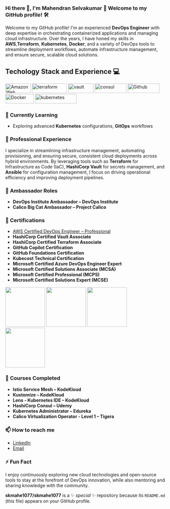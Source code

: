
### Hi there 👋, I'm Mahendran Selvakumar 🚀 Welcome to my GitHub profile! 🛠

Welcome to my GitHub profile! I'm an experienced **DevOps Engineer** with deep expertise in orchestrating containerized applications and managing cloud infrastructure. Over the years, I have honed my skills in **AWS**,**Terraform**, **Kubernetes**, **Docker**, and a variety of DevOps tools to streamline deployment workflows, automate infrastructure management, and ensure secure, scalable cloud solutions.

<h2>Techology Stack and Experience 💻</h2>

<p>
  
  <img alt="Amazon Web Services" src="https://img.shields.io/badge/AWS-%23FF9900.svg?style=flat-square&logo=amazon-aws&logoColor=white" width="80" height="30"/>
  <img alt="terraform" src="https://img.shields.io/badge/Terraform-7B42BC?style=for-the-badge&logo=Terraform&logoColor=white" width="110" height="30" />
  <img alt="vault" src="https://img.shields.io/badge/Vault-FFD814?style=for-the-badge&logo=Vault&logoColor=black" width="80" height="30" />
  <img alt="consul" src="https://img.shields.io/badge/Consul-E03875?style=for-the-badge&logo=Consul&logoColor=white" width="100" height="30" />
  <img alt="Github" src="https://img.shields.io/badge/GitHub-%23121011.svg?style=flat-square&logo=Github&logoColor=white" width="100" height="30"/>
  <img alt="Docker" src="https://img.shields.io/badge/-Docker-46a2f1?style=flat-square&logo=docker&logoColor=white" width="90" height="30"/>
  <img alt="kubernetes"src="https://img.shields.io/badge/Kubernetes-326ce5.svg?&style=flat-square&logo=Kubernetes&logoColor=white" width="130" height="30"/>
  
### 🌱 **Currently Learning**
- Exploring advanced **Kubernetes** configurations, **GitOps** workflows
  
### 💼 **Professional Experience**
I specialize in streamlining infrastructure management, automating provisioning, and ensuring secure, consistent cloud deployments across hybrid environments. By leveraging tools such as **Terraform** for Infrastructure as Code (IaC), **HashiCorp Vault** for secrets management, and **Ansible** for configuration management, I focus on driving operational efficiency and improving deployment pipelines.

### 🏅 **Ambassador Roles**
- **DevOps Institute Ambassador – DevOps Institute**
- **Calico Big Cat Ambassador – Project Calico**

### 📜 **Certifications**
- [AWS Certified DevOps Engineer – Professional](https://www.credly.com/badges/cdb7ddae-becd-40ab-bd16-7be2d9f8c4d3/linked_in?t=rymjum)
- **HashiCorp Certified Vault Associate**
- **HashiCorp Certified Terraform Associate**
- **GitHub Copilot Certification**
- **GitHub Foundations Certification**
- **Kubecost Technical Certification**
- **Microsoft Certified Azure DevOps Engineer Expert**
- **Microsoft Certified Solutions Associate (MCSA)**
- **Microsoft Certified Professional (MCPS)**
- **Microsoft Certified Solutions Expert (MCSE)**

<p align="left">

<img src="https://images.credly.com/size/340x340/images/bd31ef42-d460-493e-8503-39592aaf0458/image.png" width="125" height="125">
<img src="https://images.credly.com/size/340x340/images/99289602-861e-4929-8277-773e63a2fa6f/image.png" width="125" height="125">
<img src="https://images.credly.com/size/340x340/images/fd1bf1cf-dc60-4868-b3a3-9b93e8af763c/image.png" width="125" height="125">
<img src="https://images.credly.com/size/340x340/images/024d0122-724d-4c5a-bd83-cfe3c4b7a073/image.png" width="125" height="125">

</p>

### 📘 **Courses Completed**
- **Istio Service Mesh – KodeKloud**
- **Kustomize – KodeKloud**
- **Lens - Kubernetes IDE – KodeKloud**
- **HashiCorp Consul – Udemy**
- **Kubernetes Administrator – Edureka**
- **Calico Virtualization Operator - Level 1 – Tigera**

### 📫 **How to reach me**
- [LinkedIn](https://www.linkedin.com/in/mahendran-selvakumar-36444a77/)
- [Email](mailto:skmahe1077@gmail.com)

### ⚡ **Fun Fact**
I enjoy continuously exploring new cloud technologies and open-source tools to stay at the forefront of DevOps innovation, while also mentoring and sharing knowledge with the community.


**skmahe1077/skmahe1077** is a ✨ _special_ ✨ repository because its `README.md` (this file) appears on your GitHub profile.
